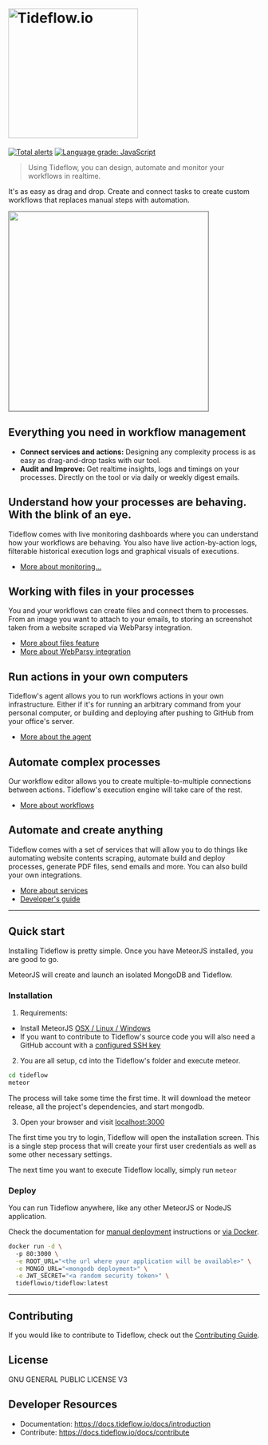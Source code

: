 # <a href='https://tideflow.io'><img src='https://raw.githubusercontent.com/tideflow-io/tideflow/b7d354c8d08d5934dcd2d351951eba29d84ed8dd/readme.jpg' width='260' alt='Tideflow.io'></a>

[![Total alerts](https://img.shields.io/lgtm/alerts/g/tideflow-io/tideflow.svg?logo=lgtm&logoWidth=18)](https://lgtm.com/projects/g/tideflow-io/tideflow/alerts/) [![Language grade: JavaScript](https://img.shields.io/lgtm/grade/javascript/g/tideflow-io/tideflow.svg?logo=lgtm&logoWidth=18)](https://lgtm.com/projects/g/tideflow-io/tideflow/context:javascript)

> Using Tideflow, you can design, automate and monitor your workflows in realtime.

It's as easy as drag and drop. Create and connect tasks to create custom
workflows that replaces manual steps with automation.

<img src="https://raw.githubusercontent.com/tideflow-io/tideflow-website/master/website/static/img/D43dLHRXsAIwXDs.jpg" height="400" style="border:1px solid gray;">

## Everything you need in workflow management

- **Connect services and actions:** Designing any complexity process is as easy as drag-and-drop tasks with our tool.
- **Audit and Improve:** Get realtime insights, logs and timings on your processes. Directly on the tool or via daily or weekly digest emails.

## Understand how your processes are behaving. With the blink of an eye.

Tideflow comes with live monitoring dashboards where you can understand how your
workflows are behaving. You also have live action-by-action logs, filterable
historical execution logs and graphical visuals of executions.

- [More about monitoring...](https://docs.tideflow.io/docs/monitor)

## Working with files in your processes

You and your workflows can create files and connect them to processes. From an
image you want to attach to your emails, to storing an screenshot taken from a
website scraped via WebParsy integration.

- [More about files feature](https://docs.tideflow.io/docs/files)
- [More about WebParsy integration](https://docs.tideflow.io/docs/services-webparsy)

## Run actions in your own computers

Tideflow's agent allows you to run workflows actions in your own infrastructure.
Either if it's for running an arbitrary command from your personal computer, or
building and deploying after pushing to GitHub from your office's server.

- [More about the agent](https://docs.tideflow.io/docs/services-agent)

## Automate complex processes

Our workflow editor allows you to create multiple-to-multiple connections
between actions. Tideflow's execution engine will take care of the rest.

- [More about workflows](https://docs.tideflow.io/docs/workflows-introduction)

## Automate and create anything

Tideflow comes with a set of services that will allow you to do things like
automating website contents scraping, automate build and deploy processes,
generate PDF files, send emails and more. You can also build your own
integrations.

- [More about services](https://docs.tideflow.io/docs/services-introduction)
- [Developer's guide](https://docs.tideflow.io/docs/developers)

---

## Quick start

Installing Tideflow is pretty simple. Once you have MeteorJS installed, you are
good to go.

MeteorJS will create and launch an isolated MongoDB and Tideflow.

### Installation

1. Requirements:

- Install MeteorJS [OSX / Linux / Windows](https://www.meteor.com/install)
- If you want to contribute to Tideflow's source code you will also need a
GitHub account with a [configured SSH key](https://help.github.com/articles/adding-a-new-ssh-key-to-your-github-account/)

2. You are all setup, cd into the Tideflow's folder and execute meteor.

```sh
cd tideflow
meteor
```

The process will take some time the first time. It will download the meteor
release, all the project's dependencies, and start mongodb.

3. Open your browser and visit [localhost:3000](http://localhost:3000)

The first time you try to login, Tideflow will open the installation
screen. This is a single step process that will create your first user
credentials as well as some other necessary settings.

The next time you want to execute Tideflow locally, simply run `meteor`

### Deploy

You can run Tideflow anywhere, like any other MeteorJS or NodeJS application.

Check the documentation for [manual deployment](https://docs.tideflow.io/docs/sysadmin-deploying)
instructions or [via Docker](https://docs.tideflow.io/docs/sysadmin-deploying-docker).

```bash
docker run -d \ 
  -p 80:3000 \
  -e ROOT_URL="<the url where your application will be available>" \
  -e MONGO_URL="<mongodb deployment>" \
  -e JWT_SECRET="<a random security token>" \
  tideflowio/tideflow:latest
```

---

## Contributing

If you would like to contribute to Tideflow, check out the
[Contributing Guide](https://docs.tideflow.io/docs/contribute).

## License

GNU GENERAL PUBLIC LICENSE V3

## Developer Resources

- Documentation: https://docs.tideflow.io/docs/introduction
- Contribute: https://docs.tideflow.io/docs/contribute
